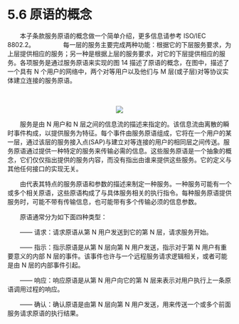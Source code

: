 # 5.6 原语的概念
　　本子条款服务原语的概念做一个简单介绍，更多信息请参考 ISO/IEC 8802.2。 
　　
　　每一层的服务主要完成两种功能：根据它的下层服务要求，为上层提供相应的服务；另一种是根据上层的服务要求，对它的下层提供相应的服务。各项服务是通过服务原语来实现的图 14 描述了原语的概念，在图中，描述了一个具有 N 个用户的网络中，两个对等用户以及他们与 M 层(或子层)对等协议实体建立连接的服务原语。 
  
　　<center><img src="http://img.blog.csdn.net/20160529210347073"/></center>
  
　　服务是由 N 用户和 N 层之间的信息流的描述来指定的。该信息流由离散的瞬时事件构成，以提供服务为特征。每个事件由服务原语组成，它将在一个用户的某一层，通过该层的服务接入点(SAP)与建立对等连接的用户的相同层之间传送。服务原语通过提供一种特定的服务来传输必需的信息。这些服务原语是一个抽象的概念，它们仅仅指出提供的服务内容，而没有指出由谁来提供这些服务。它的定义与其他任何接口的实现无关。 

　　由代表其特点的服务原语和参数的描述来制定一种服务。一种服务可能有一个或多个相关原语，这些原语构成了与具体服务相关的执行指令。每种服务原语提供服务时，可能不带有传输信息，也可能带有多个传输必须的信息参数。 

　　原语通常分为如下面四种类型： 

　　—— 请求：请求原语从第 N 用户发送到它的第 N 层，请求服务开始。
  
　　—— 指示：指示原语是从第 N 层向第 N 用户发送，指示对于第 N 用户有重要意义的内部 N 层的事件。该事件也许与一个远程服务请求逻辑相关，或者可能是由 N 层的内部事件引起。
  
　　—— 响应：响应原语是从第 N 用户向它的第 N 层来表示对用户执行上一条原语调用过程的响应。
  
　　—— 确认：确认原语是由第 N 层向第 N 用户发送，用来传送一个或多个前面服务请求原语的执行结果。
